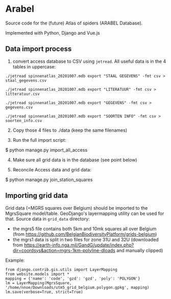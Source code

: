 # Arabel

Source code for the (future) Atlas of spiders (ARABEL Database). 

Implemented with Python, Django and Vue.js

## Data import process

1) convert access database to CSV using `jetread`. All useful data is in the 4 tables in uppercase:

```
./jetread spinnenatlas_20201007.mdb export "STAAL GEGEVENS" -fmt csv > staal_gegevens.csv

./jetread spinnenatlas_20201007.mdb export "LITERATUUR" -fmt csv > litteratuur.csv

./jetread spinnenatlas_20201007.mdb export "GEGEVENS" -fmt csv > gegevens.csv

./jetread spinnenatlas_20201007.mdb export "SOORTEN INFO" -fmt csv > soorten_info.csv
```

2) Copy those 4 files to ./data (keep the same filenames)

3) Run the full import script:

  $ python manage.py import_all_access

4) Make sure all grid data is in the database (see point below)

5) Reconcile Access data and grid data:

  $ python manage.py join_station_squares

## Importing grid data

Grid data (=MGRS squares over Belgium) should be imported to the MgrsSquare model/table.
GeoDjango's layermapping utility can be used for that. Source data in `grid_data` directory:
  - the mgrs5 file contains both 5km and 10mk squares all over Belgium (from https://github.com/BelgianBiodiversityPlatform/grids-belgium)
  - the mgrs1 data is split in two files for zone 31U and 32U (downloaded from https://earth-info.nga.mil/GandG/update/index.php?dir=coordsys&action=mgrs-1km-polyline-dloads and manually clipped)

Example:

    from django.contrib.gis.utils import LayerMapping
    from website.models import *
    mapping = {'name': 'code', 'gzd': 'gzd', 'poly': 'POLYGON'}
    lm = LayerMapping(MgrsSquare, '/home/nnoe/Downloads/utm5_grid_belgium.polygon.gpkg', mapping)
    lm.save(verbose=True, strict=True)
